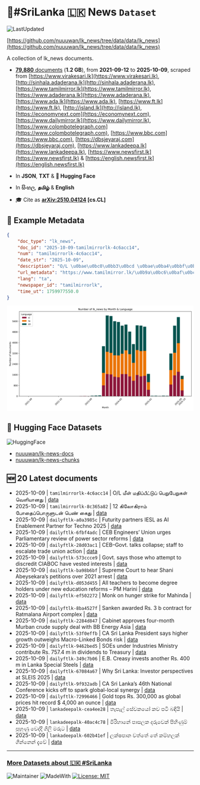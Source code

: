 # 📄#SriLanka 🇱🇰 News `Dataset`

![LastUpdated](https://img.shields.io/badge/last_updated-2025--10--09_08:12:33-green)

[https://github.com/nuuuwan/lk_news/tree/data/data/lk_news](https://github.com/nuuuwan/lk_news/tree/data/data/lk_news)

A collection of lk_news documents.

- [**79,880** documents](https://github.com/nuuuwan/lk_news/tree/data/data/lk_news) (**1.2 GB**), from **2021-09-12** to **2025-10-09**, scraped from [https://www.virakesari.lk](https://www.virakesari.lk), [http://sinhala.adaderana.lk](http://sinhala.adaderana.lk), [https://www.tamilmirror.lk](https://www.tamilmirror.lk), [https://www.adaderana.lk](https://www.adaderana.lk), [https://www.ada.lk](https://www.ada.lk), [https://www.ft.lk](https://www.ft.lk), [http://island.lk](http://island.lk), [https://economynext.com](https://economynext.com), [https://www.dailymirror.lk](https://www.dailymirror.lk), [https://www.colombotelegraph.com](https://www.colombotelegraph.com), [https://www.bbc.com](https://www.bbc.com), [https://dbsjeyaraj.com](https://dbsjeyaraj.com), [https://www.lankadeepa.lk](https://www.lankadeepa.lk), [https://www.newsfirst.lk](https://www.newsfirst.lk) & [https://english.newsfirst.lk](https://english.newsfirst.lk)

- In **JSON**, **TXT** & **🤗 Hugging Face**

- In **සිංහල**, **தமிழ்** & **English**

- 🎓 Cite as **[arXiv:2510.04124](https://arxiv.org/abs/2510.04124) [cs.CL]**

## 📝 Example Metadata

```json
{
    "doc_type": "lk_news",
    "doc_id": "2025-10-09-tamilmirrorlk-4c6acc14",
    "num": "tamilmirrorlk-4c6acc14",
    "date_str": "2025-10-09",
    "description": "O/L \u0bae\u0bc0\u0bb3\u0bcd \u0bae\u0ba4\u0bbf\u0baa\u0bcd\u0baa\u0bc0\u0b9f\u0bcd\u0b9f\u0bc1\u0baa\u0bcd \u0baa\u0bc6\u0bb1\u0bc1\u0baa\u0bc7\u0bb1\u0bc1\u0b95\u0bb3\u0bcd \u0bb5\u0bcc\u0bbf\u0baf\u0bbe\u0ba9\u0ba4\u0bc1",
    "url_metadata": "https://www.tamilmirror.lk/\u0b9a\u0bc6\u0baf\u0bcd\u0ba4\u0bbf\u0b95\u0bb3\u0bcd/O-L-\u0bae\u0bc0\u0bb3\u0bcd-\u0bae\u0ba4\u0bbf\u0baa\u0bcd\u0baa\u0bc0\u0b9f\u0bcd\u0b9f\u0bc1\u0baa\u0bcd-\u0baa\u0bc6\u0bb1\u0bc1\u0baa\u0bc7\u0bb1\u0bc1\u0b95\u0bb3\u0bcd-\u0bb5\u0bcc\u0bbf\u0baf\u0bbe\u0ba9\u0ba4\u0bc1/175-366000",
    "lang": "ta",
    "newspaper_id": "tamilmirrorlk",
    "time_ut": 1759977550.0
}
```

![Chart](https://raw.githubusercontent.com/nuuuwan/lk_news/refs/heads/data/data/lk_news/docs_by_month_and_lang.png)

## 🤗 Hugging Face Datasets

![HuggingFace](https://img.shields.io/badge/-HuggingFace-FDEE21?style=for-the-badge&logo=HuggingFace)

- [nuuuwan/lk-news-docs](https://huggingface.co/datasets/nuuuwan/lk-news-docs)
- [nuuuwan/lk-news-chunks](https://huggingface.co/datasets/nuuuwan/lk-news-chunks)

## 🆕 20 Latest documents

- 2025-10-09 | `tamilmirrorlk-4c6acc14` | O/L மீள் மதிப்பீட்டுப் பெறுபேறுகள் வௌியானது | [data](https://github.com/nuuuwan/lk_news/tree/data/data/lk_news/2020s/2025/2025-10-09-tamilmirrorlk-4c6acc14)
- 2025-10-09 | `tamilmirrorlk-8c365a82` | 12 கிலோகிராம் போதைப்பொருளுடன் பெண் கைது | [data](https://github.com/nuuuwan/lk_news/tree/data/data/lk_news/2020s/2025/2025-10-09-tamilmirrorlk-8c365a82)
- 2025-10-09 | `dailyftlk-a0a3985c` | Futurity partners  IESL as AI Enablement  Partner for Techno 2025 | [data](https://github.com/nuuuwan/lk_news/tree/data/data/lk_news/2020s/2025/2025-10-09-dailyftlk-a0a3985c)
- 2025-10-09 | `dailyftlk-6fbf4adc` | CEB Engineers’ Union urges Parliamentary review of power sector reforms | [data](https://github.com/nuuuwan/lk_news/tree/data/data/lk_news/2020s/2025/2025-10-09-dailyftlk-6fbf4adc)
- 2025-10-09 | `dailyftlk-28d03ac1` | CEB–Govt. talks collapse; staff to escalate trade union action | [data](https://github.com/nuuuwan/lk_news/tree/data/data/lk_news/2020s/2025/2025-10-09-dailyftlk-28d03ac1)
- 2025-10-09 | `dailyftlk-573ccce9` | Govt. says those who attempt to discredit CIABOC have vested interests | [data](https://github.com/nuuuwan/lk_news/tree/data/data/lk_news/2020s/2025/2025-10-09-dailyftlk-573ccce9)
- 2025-10-09 | `dailyftlk-ba98b6bf` | Supreme Court to hear Shani Abeysekara’s petitions over 2021 arrest | [data](https://github.com/nuuuwan/lk_news/tree/data/data/lk_news/2020s/2025/2025-10-09-dailyftlk-ba98b6bf)
- 2025-10-09 | `dailyftlk-d053d455` | All teachers to become degree holders under new education reforms – PM Harini | [data](https://github.com/nuuuwan/lk_news/tree/data/data/lk_news/2020s/2025/2025-10-09-dailyftlk-d053d455)
- 2025-10-09 | `dailyftlk-ef502272` | Monk on hunger strike for Mahinda | [data](https://github.com/nuuuwan/lk_news/tree/data/data/lk_news/2020s/2025/2025-10-09-dailyftlk-ef502272)
- 2025-10-09 | `dailyftlk-8ba4527f` | Sanken awarded Rs. 3 b contract for Ratmalana Airport complex | [data](https://github.com/nuuuwan/lk_news/tree/data/data/lk_news/2020s/2025/2025-10-09-dailyftlk-8ba4527f)
- 2025-10-09 | `dailyftlk-2284d847` | Cabinet approves four-month Murban crude supply deal with BB Energy Asia | [data](https://github.com/nuuuwan/lk_news/tree/data/data/lk_news/2020s/2025/2025-10-09-dailyftlk-2284d847)
- 2025-10-09 | `dailyftlk-53f0effb` | CA Sri Lanka President says higher growth outweighs Macro-Linked Bonds risk | [data](https://github.com/nuuuwan/lk_news/tree/data/data/lk_news/2020s/2025/2025-10-09-dailyftlk-53f0effb)
- 2025-10-09 | `dailyftlk-9462bed5` | SOEs under Industries Ministry contribute Rs. 757.4 m in dividends to Treasury | [data](https://github.com/nuuuwan/lk_news/tree/data/data/lk_news/2020s/2025/2025-10-09-dailyftlk-9462bed5)
- 2025-10-09 | `dailyftlk-349c7b06` | E.B. Creasy invests another Rs. 400 m in Lanka Special Steels | [data](https://github.com/nuuuwan/lk_news/tree/data/data/lk_news/2020s/2025/2025-10-09-dailyftlk-349c7b06)
- 2025-10-09 | `dailyftlk-67084a67` | Why Sri Lanka: Investor perspectives at SLEIS 2025 | [data](https://github.com/nuuuwan/lk_news/tree/data/data/lk_news/2020s/2025/2025-10-09-dailyftlk-67084a67)
- 2025-10-09 | `dailyftlk-9f932adb` | CA Sri Lanka’s 46th National Conference kicks off to spark global-local synergy | [data](https://github.com/nuuuwan/lk_news/tree/data/data/lk_news/2020s/2025/2025-10-09-dailyftlk-9f932adb)
- 2025-10-09 | `dailyftlk-72996466` | Gold tops Rs. 300,000 as global prices hit record $ 4,000 an ounce | [data](https://github.com/nuuuwan/lk_news/tree/data/data/lk_news/2020s/2025/2025-10-09-dailyftlk-72996466)
- 2025-10-09 | `lankadeepalk-cea4ee28` | තැපැල් සේවකයෝ කව පටි බඳියි | [data](https://github.com/nuuuwan/lk_news/tree/data/data/lk_news/2020s/2025/2025-10-09-lankadeepalk-cea4ee28)
- 2025-10-09 | `lankadeepalk-40ac4c78` | මිරිහානේ පාසලක දරුවෙක් පිහිණුම් පුහුණු වෙද්දි ගිලි මරුට | [data](https://github.com/nuuuwan/lk_news/tree/data/data/lk_news/2020s/2025/2025-10-09-lankadeepalk-40ac4c78)
- 2025-10-09 | `lankadeepalk-602b41ef` | ලක්ෂපාන වත්තේ තේ කම්හලක් ගින්නෙන් දැවේ | [data](https://github.com/nuuuwan/lk_news/tree/data/data/lk_news/2020s/2025/2025-10-09-lankadeepalk-602b41ef)

---

### [More Datasets about 🇱🇰 #SriLanka](https://github.com/nuuuwan/lk_datasets)

![Maintainer](https://img.shields.io/badge/maintainer-nuuuwan-red)
![MadeWith](https://img.shields.io/badge/made_with-python-blue)
[![License: MIT](https://img.shields.io/badge/License-MIT-yellow.svg)](https://opensource.org/licenses/MIT)
